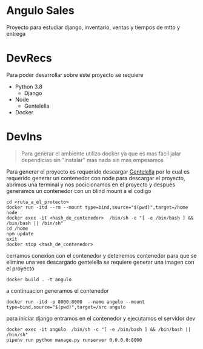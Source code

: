# Angulo Sales 
Proyecto para estudiar django, inventario, ventas y tiempos de mtto y entrega

# DevRecs
Para poder desarrollar sobre este proyecto se requiere

* Python 3.8 
  * Django
* Node  
  * Gentelella
* Docker

# DevIns
> Para generar el ambiente utilizo docker ya que es mas facil jalar dependicias sin "instalar" mas nada sin mas empesamos

Para generar el proyecto es requerido descargar [Gentelella](https://github.com/ColorlibHQ/gentelella) por lo cual es requerido generar un contenedor con node para descargar el proyecto,
abrimos una terminal y nos pocicionamos en el proyecto y despues generamos un contenedor con un blind mount a el codigo
```
cd <ruta_a_el_protecto>
docker run -itd --rm --mount type=bind,source="$(pwd)",target=/home node
docker exec -it <hash_de_contenedor>  /bin/sh -c "[ -e /bin/bash ] && /bin/bash || /bin/sh"
cd /home
npm update
exit
docker stop <hash_de_contenedor>
```
cerramos conexion con el contenedor y detenemos contenedor para que se elimine 
una ves descargado gentelella se requiere generar una imagen con el proyecto
```
docker build . -t angulo
```
a continuacion generamos el contenedor 
```
docker run -itd -p 8000:8000  --name angulo --mount type=bind,source="$(pwd)",target=/src angulo
```
para iniciar django entramos en el contenedor y ejecutamos el servidor dev
```
docker exec -it angulo  /bin/sh -c "[ -e /bin/bash ] && /bin/bash || /bin/sh"
pipenv run python manage.py runserver 0.0.0.0:8000
```